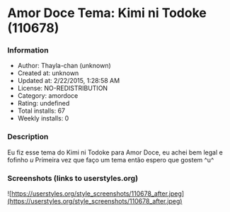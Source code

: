 # Amor Doce Tema: Kimi ni Todoke (110678)

### Information
- Author: Thayla-chan (unknown)
- Created at: unknown
- Updated at: 2/22/2015, 1:28:58 AM
- License: NO-REDISTRIBUTION
- Category: amordoce
- Rating: undefined
- Total installs: 67
- Weekly installs: 0


### Description
Eu fiz esse tema do Kimi ni Todoke para Amor Doce, eu achei bem legal e fofinho *u* Primeira vez que faço um tema então espero que gostem ^u^


### Screenshots (links to userstyles.org)
![https://userstyles.org/style_screenshots/110678_after.jpeg](https://userstyles.org/style_screenshots/110678_after.jpeg)


